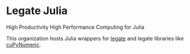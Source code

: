 # Legate Julia
High Productivity High Performance Computing for Julia

This organization hosts Julia wrappers for [legate](https://github.com/nv-legate/legate) and legate libraries like [cuPyNumeric](https://github.com/nv-legate/cupynumeric).
